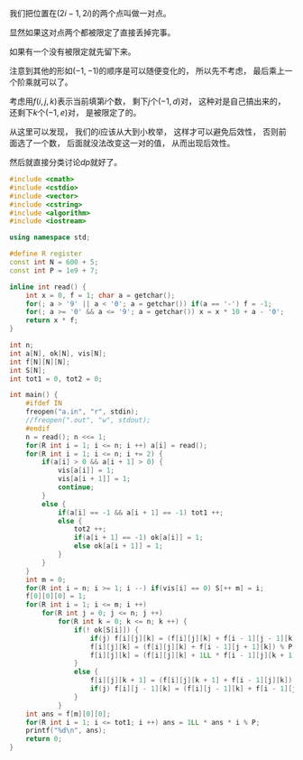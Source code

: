 我们把位置在$(2i - 1, 2i)$的两个点叫做一对点。

显然如果这对点两个都被限定了直接丢掉完事。

如果有一个没有被限定就先留下来。

注意到其他的形如$(-1, -1)$的顺序是可以随便变化的， 所以先不考虑， 最后乘上一个阶乘就可以了。

考虑用$f(i, j, k)$表示当前填第$i$个数， 剩下$j$个$(-1, d)$对， 这种对是自己搞出来的， 还剩下$k$个$(-1, e)$对， 是被限定了的。

从这里可以发现， 我们的$i$应该从大到小枚举， 这样才可以避免后效性， 否则前面选了一个数， 后面就没法改变这一对的值， 从而出现后效性。

然后就直接分类讨论$dp$就好了。

```cpp
#include <cmath>
#include <cstdio>
#include <vector>
#include <cstring>
#include <algorithm>
#include <iostream>

using namespace std;

#define R register
const int N = 600 + 5;
const int P = 1e9 + 7;

inline int read() {
	int x = 0, f = 1; char a = getchar();
	for(; a > '9' || a < '0'; a = getchar()) if(a == '-') f = -1;
	for(; a >= '0' && a <= '9'; a = getchar()) x = x * 10 + a - '0';
	return x * f;
}

int n;
int a[N], ok[N], vis[N];
int f[N][N][N];
int S[N];
int tot1 = 0, tot2 = 0;

int main() {
	#ifdef IN
	freopen("a.in", "r", stdin);
	//freopen(".out", "w", stdout);
	#endif
	n = read(); n <<= 1;
	for(R int i = 1; i <= n; i ++) a[i] = read();
	for(R int i = 1; i <= n; i += 2) {
		if(a[i] > 0 && a[i + 1] > 0) {
			vis[a[i]] = 1;
			vis[a[i + 1]] = 1;
			continue;
		}
		else {
			if(a[i] == -1 && a[i + 1] == -1) tot1 ++;
			else {
				tot2 ++;
				if(a[i + 1] == -1) ok[a[i]] = 1;
				else ok[a[i + 1]] = 1; 		
			}
		}
	}
	int m = 0;
	for(R int i = n; i >= 1; i --) if(vis[i] == 0) S[++ m] = i;
	f[0][0][0] = 1;
	for(R int i = 1; i <= m; i ++) 
		for(R int j = 0; j <= n; j ++)
			for(R int k = 0; k <= n; k ++) {
				if(! ok[S[i]]) {
					if(j) f[i][j][k] = (f[i][j][k] + f[i - 1][j - 1][k]) % P;
					f[i][j][k] = (f[i][j][k] + f[i - 1][j + 1][k]) % P;
					f[i][j][k] = (f[i][j][k] + 1LL * f[i - 1][j][k + 1] * (k + 1) % P) % P;
				}
				else {
					f[i][j][k + 1] = (f[i][j][k + 1] + f[i - 1][j][k]) % P;
					if(j) f[i][j - 1][k] = (f[i][j - 1][k] + f[i - 1][j][k]) % P;
				}
			}
	int ans = f[m][0][0];
	for(R int i = 1; i <= tot1; i ++) ans = 1LL * ans * i % P;
	printf("%d\n", ans);
	return 0;
}
```
